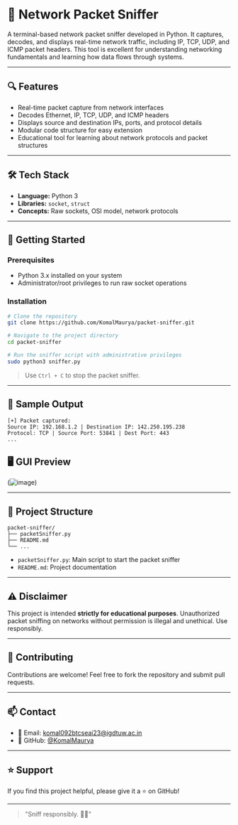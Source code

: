 # 📡 Network Packet Sniffer

A terminal-based network packet sniffer developed in Python. It captures, decodes, and displays real-time network traffic, including IP, TCP, UDP, and ICMP packet headers. This tool is excellent for understanding networking fundamentals and learning how data flows through systems.

---

## 🔍 Features

- Real-time packet capture from network interfaces
- Decodes Ethernet, IP, TCP, UDP, and ICMP headers
- Displays source and destination IPs, ports, and protocol details
- Modular code structure for easy extension
- Educational tool for learning about network protocols and packet structures

---

## 🛠️ Tech Stack

- **Language:** Python 3
- **Libraries:** `socket`, `struct`
- **Concepts:** Raw sockets, OSI model, network protocols

---

## 🚀 Getting Started

### Prerequisites

- Python 3.x installed on your system
- Administrator/root privileges to run raw socket operations

### Installation

```bash
# Clone the repository
git clone https://github.com/KomalMaurya/packet-sniffer.git

# Navigate to the project directory
cd packet-sniffer

# Run the sniffer script with administrative privileges
sudo python3 sniffer.py
```

> Use `Ctrl + C` to stop the packet sniffer.

---

## 🧪 Sample Output

```plaintext
[+] Packet captured:
Source IP: 192.168.1.2 | Destination IP: 142.250.195.238
Protocol: TCP | Source Port: 53841 | Dest Port: 443
...
```
## 🖥️ GUI Preview

(![image](https://github.com/user-attachments/assets/982d4463-202f-42fc-8463-08eed0c9c4bb))



---

## 📁 Project Structure

```plaintext
packet-sniffer/
├── packetSniffer.py
├── README.md
└── ...
```

- `packetSniffer.py`: Main script to start the packet sniffer
- `README.md`: Project documentation

---

## ⚠️ Disclaimer

This project is intended **strictly for educational purposes**. Unauthorized packet sniffing on networks without permission is illegal and unethical. Use responsibly.

---

## 🤝 Contributing

Contributions are welcome! Feel free to fork the repository and submit pull requests.

---

## 📫 Contact

- 📧 Email: [komal092btcseai23@igdtuw.ac.in](mailto:komal092btcseai23@igdtuw.ac.in)
- 🐙 GitHub: [@KomalMaurya](https://github.com/KomalMaurya)

---

## ⭐️ Support

If you find this project helpful, please give it a ⭐️ on GitHub!

---

> "Sniff responsibly. 🕵️‍♀️"

